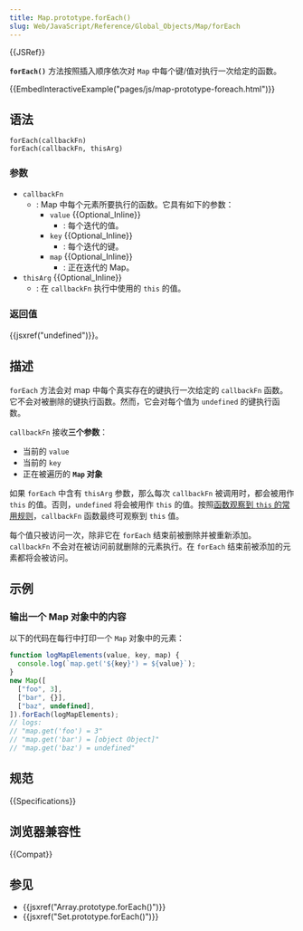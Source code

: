 ```yaml
---
title: Map.prototype.forEach()
slug: Web/JavaScript/Reference/Global_Objects/Map/forEach
---
```


{{JSRef}}

**`forEach()`** 方法按照插入顺序依次对 `Map` 中每个键/值对执行一次给定的函数。

{{EmbedInteractiveExample("pages/js/map-prototype-foreach.html")}}

## 语法

```js-nolint
forEach(callbackFn)
forEach(callbackFn, thisArg)
```

### 参数

- `callbackFn`
  - : Map 中每个元素所要执行的函数。它具有如下的参数：
    - `value` {{Optional_Inline}}
      - : 每个迭代的值。
    - `key` {{Optional_Inline}}
      - : 每个迭代的键。
    - `map` {{Optional_Inline}}
      - : 正在迭代的 Map。
- `thisArg` {{Optional_Inline}}
  - : 在 `callbackFn` 执行中使用的 `this` 的值。

### 返回值

{{jsxref("undefined")}}。

## 描述

`forEach` 方法会对 map 中每个真实存在的键执行一次给定的 `callbackFn` 函数。它不会对被删除的键执行函数。然而，它会对每个值为 `undefined` 的键执行函数。

`callbackFn` 接收**三个参数**：

- 当前的 `value`
- 当前的 `key`
- 正在被遍历的 **`Map` 对象**

如果 `forEach` 中含有 `thisArg` 参数，那么每次 `callbackFn` 被调用时，都会被用作 `this` 的值。否则，`undefined` 将会被用作 `this` 的值。按照[函数观察到 `this` 的常用规则](/zh-CN/docs/Web/JavaScript/Reference/Operators/this)，`callbackFn` 函数最终可观察到 `this` 值。

每个值只被访问一次，除非它在 `forEach` 结束前被删除并被重新添加。`callbackFn` 不会对在被访问前就删除的元素执行。在 `forEach` 结束前被添加的元素都将会被访问。

## 示例

### 输出一个 Map 对象中的内容

以下的代码在每行中打印一个 `Map` 对象中的元素：

```js
function logMapElements(value, key, map) {
  console.log(`map.get('${key}') = ${value}`);
}
new Map([
  ["foo", 3],
  ["bar", {}],
  ["baz", undefined],
]).forEach(logMapElements);
// logs:
// "map.get('foo') = 3"
// "map.get('bar') = [object Object]"
// "map.get('baz') = undefined"
```

## 规范

{{Specifications}}

## 浏览器兼容性

{{Compat}}

## 参见

- {{jsxref("Array.prototype.forEach()")}}
- {{jsxref("Set.prototype.forEach()")}}
